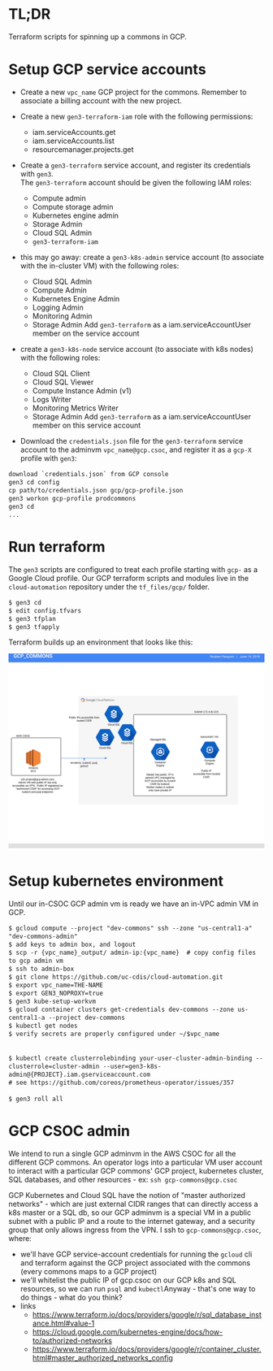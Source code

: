 # TL;DR

Terraform scripts for spinning up a commons in GCP.

# Setup GCP service accounts

* Create a new `vpc_name` GCP project for the commons.
Remember to associate a billing account with the new project.
* Create a new `gen3-terraform-iam` role with the following permissions:
    - iam.serviceAccounts.get
    - iam.serviceAccounts.list
    - resourcemanager.projects.get
* Create a `gen3-terraform` service account, and register its credentials with `gen3`.  
  The `gen3-terraform` account should be given the following IAM roles:
    - Compute admin
    - Compute storage admin
    - Kubernetes engine admin
    - Storage Admin
    - Cloud SQL Admin
    - `gen3-terraform-iam`

* this may go away: create a `gen3-k8s-admin` service account (to associate with the in-cluster VM)
with the following roles:
    - Cloud SQL Admin
    - Compute Admin
    - Kubernetes Engine Admin
    - Logging Admin
    - Monitoring Admin
    - Storage Admin
Add `gen3-terraform` as a iam.serviceAccountUser member on the service account

* create a `gen3-k8s-node` service account (to associate with k8s nodes) with the following roles:
    - Cloud SQL Client
    - Cloud SQL Viewer
    - Compute Instance Admin (v1)
    - Logs Writer
    - Monitoring Metrics Writer
    - Storage Admin
Add `gen3-terraform` as a iam.serviceAccountUser member on this service account

* Download the `credentials.json` file for the `gen3-terraform` service account 
to the adminvm `vpc_name@gcp.csoc`, and register it as a `gcp-X` profile with `gen3`:
```
download `credentials.json` from GCP console
gen3 cd config
cp path/to/credentials.json gcp/gcp-profile.json
gen3 workon gcp-profile prodcommons
gen3 cd
...
``` 

# Run terraform

The `gen3` scripts are configured to treat each profile starting with `gcp-` as
a Google Cloud profile.  Our GCP terraform scripts and modules live in the `cloud-automation` repository under the `tf_files/gcp/` folder.

```
$ gen3 cd
$ edit config.tfvars
$ gen3 tfplan
$ gen3 tfapply
```

Terraform builds up an environment that looks like this:

![image of architecture](GCP_Commons.svg)

# Setup kubernetes environment

Until our in-CSOC GCP admin vm is ready we have an in-VPC admin VM in GCP.

```
$ gcloud compute --project "dev-commons" ssh --zone "us-central1-a" "dev-commons-admin"
$ add keys to admin box, and logout
$ scp -r {vpc_name}_output/ admin-ip:{vpc_name}  # copy config files to gcp admin vm
$ ssh to admin-box
$ git clone https://github.com/uc-cdis/cloud-automation.git
$ export vpc_name=THE-NAME
$ export GEN3_NOPROXY=true
$ gen3 kube-setup-workvm
$ gcloud container clusters get-credentials dev-commons --zone us-central1-a --project dev-commons
$ kubectl get nodes
$ verify secrets are properly configured under ~/$vpc_name


$ kubectl create clusterrolebinding your-user-cluster-admin-binding --clusterrole=cluster-admin --user=gen3-k8s-admin@{PROJECT}.iam.gserviceaccount.com
# see https://github.com/coreos/prometheus-operator/issues/357

$ gen3 roll all

```

# GCP CSOC admin

We intend to run a single GCP adminvm in the AWS CSOC for all the different GCP commons.
An operator logs into a particular VM user account to interact with a particular
GCP commons' GCP project, kubernetes cluster, SQL databases, and other resources - ex: `ssh gcp-commons@gcp.csoc`

GCP Kubernetes and Cloud SQL have the notion of "master authorized networks" - which are just external CIDR ranges that
can directly access a k8s master or a SQL db, so our GCP adminvm is a special VM
in a public subnet with a public IP and a route to the internet gateway, and a security group that only allows ingress from the VPN.  I ssh to `gcp-commons@gcp.csoc`, where:
* we'll have GCP service-account credentials for running the `gcloud` cli and terraform against the GCP project
  associated with the commons (every commons maps to a GCP project)
* we'll whitelist the public IP of gcp.csoc on our GCP k8s and SQL resources, so we can run `psql` and `kubectl`Anyway - that's one way to do things - what do you think?
* links
    - https://www.terraform.io/docs/providers/google/r/sql_database_instance.html#value-1
    - https://cloud.google.com/kubernetes-engine/docs/how-to/authorized-networks
    - https://www.terraform.io/docs/providers/google/r/container_cluster.html#master_authorized_networks_config
